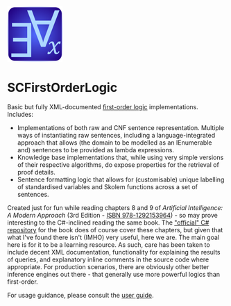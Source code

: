 ﻿![SCFirstOrderLogic Icon](src/SCFirstOrderLogic.png)

# SCFirstOrderLogic

Basic but fully XML-documented [first-order logic](https://en.wikipedia.org/wiki/First-order_logic) implementations. Includes:

* Implementations of both raw and CNF sentence representation. Multiple ways of instantiating raw sentences, including a language-integrated approach that allows (the domain to be modelled as an IEnumerable<T> and) sentences to be provided as lambda expressions.
* Knowledge base implementations that, while using very simple versions of their respective algorithms, do expose properties for the retrieval of proof details.
* Sentence formatting logic that allows for (customisable) unique labelling of standardised variables and Skolem functions across a set of sentences.

Created just for fun while reading chapters 8 and 9 of _Artificial Intelligence: A Modern Approach_ (3rd Edition - [ISBN 978-1292153964](https://www.google.com/search?q=isbn+978-1292153964)) - so may prove interesting to the C#-inclined reading the same book.
The ["official" C# repository](https://github.com/aimacode/aima-csharp/tree/master/aima-csharp) for the book does of course cover these chapters, but given that what I've found there isn't (IMHO) very useful, here we are.
The main goal here is for it to be a learning resource. As such, care has been taken to include decent XML documentation, functionality for explaining the results of queries, and explanatory inline comments in the source code where appropriate.
For production scenarios, there are obviously other better inference engines out there - that generally use more powerful logics than first-order.

For usage guidance, please consult the [user guide](./docs/user-guide).
